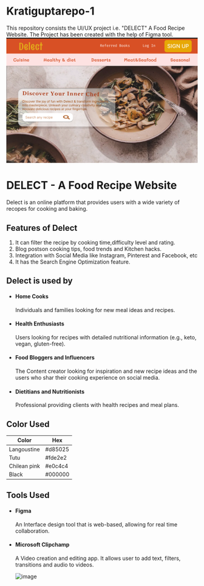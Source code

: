 # Kratiguptarepo-1
This repository consists the UI/UX project i.e. "DELECT" A Food Recipe Website. The Project has been created with the help of Figma tool.
![image alt](https://github.com/Kratigupta80-create/Kratiguptarepo-1/blob/522c1a153b1882f60fa96a2b82d704064a5ed8f1/Screenshot%202024-07-14%20161856.png)


# DELECT - A Food Recipe Website
Delect is an online platform that provides users with a wide variety of recopes for cooking and baking.
## Features of Delect

1. It can filter the recipe by cooking time,difficulty level and rating. 
2. Blog postson cooking tips, food trends and    Kitchen hacks.
3. Integration with Social Media like Instagram, Pinterest and Facebook, etc
4. It has the Search Engine Optimization feature.




## Delect is used by

- #### Home Cooks
   Individuals and families looking for new meal ideas and recipes. 
- #### Health Enthusiasts
  Users looking for recipes with detailed nutritional information (e.g., keto, vegan, gluten-free).
- #### Food Bloggers and Influencers
  The Content creator looking for inspiration and new recipe ideas and the users who shar their cooking experience on social media.
- #### Dietitians and Nutritionists
  Professional providing clients with health recipes and meal plans.
  



## Color Used

| Color             | Hex                                                                |
| ----------------- | ------------------------------------------------------------------ |
| Langoustine |  #d85025 |
| Tutu |  #fde2e2 |
| Chilean pink | #e0c4c4 |
| Black | #000000 |


## Tools Used

- #### Figma 
  An Interface design tool that is web-based, allowing for real time collaboration.
  
- #### Microsoft Clipchamp
  A Video creation and editing app. It allows user to add text, filters, transitions and audio to videos.

  ![image](https://github.com/user-attachments/assets/25b67c5e-ad6f-46e3-9c24-4773a4fbadbf)

   
